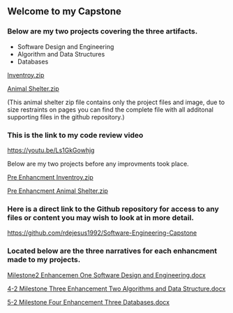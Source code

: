 ## Welcome to my Capstone

### Below are my two projects covering the three artifacts.
- Software Design and Engineering
- Algorithm and Data Structures
- Databases

[Inventroy.zip](https://github.com/rdejesus1992/Software-Engineering-Capstone/files/8915300/Inventroy.zip)

[Animal Shelter.zip](https://github.com/rdejesus1992/Software-Engineering-Capstone/files/8915331/Animal.Shelter.zip)

(This animal shelter zip file contains only the project files and image, due to size restraints on pages you can find the complete file with all additonal supporting files in the github repository.)

### This is the link to my code review video 

https://youtu.be/Ls1GkGowhjg

Below are my two projects before any improvments took place.

[Pre Enhancment Inventroy.zip](https://github.com/rdejesus1992/Software-Engineering-Capstone/files/8924207/Pre.Enhancment.Inventroy.zip)

[Pre Enhancment Animal Shelter.zip](https://github.com/rdejesus1992/Software-Engineering-Capstone/files/8924213/Pre.Enhancment.Animal.Shelter.zip)



### Here is a direct link to the Github repository for access to any files or content you may wish to look at in more detail.

https://github.com/rdejesus1992/Software-Engineering-Capstone


### Located below are the three narratives for each enhancment made to my projects.

[Milestone2 Enhancemen One Software Design and Engineering.docx](https://github.com/rdejesus1992/Software-Engineering-Capstone/files/8915464/Milestone2.Enhancemen.One.Software.Design.and.Engineering.docx)

[4-2 Milestone Three Enhancement Two Algorithms and Data Structure.docx](https://github.com/rdejesus1992/Software-Engineering-Capstone/files/8915506/4-2.Milestone.Three.Enhancement.Two.Algorithms.and.Data.Structure.docx)

[5-2 Milestone Four Enhancement Three Databases.docx](https://github.com/rdejesus1992/Software-Engineering-Capstone/files/8915577/5-2.Milestone.Four.Enhancement.Three.Databases.docx)



